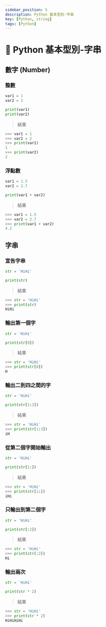 ```yaml
---
sidebar_position: 5
description: Python 基本型別-字串
key: [Python, string]
tags: [Python]
---
```


# 🐍 Python 基本型別-字串

## 數字 (Number)

### 整數

```py
var1 = 1
var2 = 2

print(var1)
print(var2)
```

> 結果

```py
>>> var1 = 1
>>> var2 = 2
>>> print(var1)
1
>>> print(var2)
2
```

### 浮點數

```py
var1 = 1.5
var2 = 2.7

print(var1 + var2)
```

> 結果

```py
>>> var1 = 1.5
>>> var2 = 2.7
>>> print(var1 + var2)
4.2
```

## 字串

### 宣告字串

```py
str = 'HiHi'

print(str)
```

> 結果

```py
>>> str = 'HiHi'
>>> print(str)
HiHi
```

### 輸出第一個字

```py
str = 'HiHi'

print(str[0])
```

> 結果

```py
>>> str = 'HiHi'
>>> print(str[0])
H
```

### 輸出二到四之間的字

```py
str = 'HiHi'

print(str[1:3])
```

> 結果

```py
>>> str = 'HiHi'
>>> print(str[1:3])
iH
```

### 從第二個字開始輸出

```py
str = 'HiHi'

print(str[1:])
```

> 結果

```py
>>> str = 'HiHi'
>>> print(str[1:])
iHi
```

### 只輸出到第二個字

```py
str = 'HiHi'

print(str[:2])
```

> 結果

```py
>>> str = 'HiHi'
>>> print(str[:2])
Hi
```

### 輸出兩次

```py
str = 'HiHi'

print(str * 2)
```

> 結果

```py
>>> str = 'HiHi'
>>> print(str * 2)
HiHiHiHi
```
